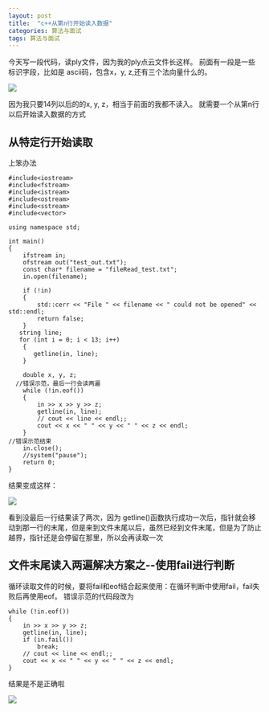 ```yaml
---
layout: post
title:  "c++从第n行开始读入数据"
categories: 算法与面试
tags: 算法与面试
---
```

今天写一段代码，读ply文件，因为我的ply点云文件长这样。
前面有一段是一些标识字段，比如是 ascii码，包含x，y, z,还有三个法向量什么的。


![](http://7xq62e.com1.z0.glb.clouddn.com/ply.png)

因为我只要14列以后的的x, y, z，相当于前面的我都不读入。
就需要一个从第n行以后开始读入数据的方式
##  从特定行开始读取
上笨办法
   
    #include<iostream>
    #include<fstream>
    #include<istream>
    #include<ostream>
    #include<sstream>
    #include<vector>
    
    using namespace std;

    int main()
    {
        ifstream in;
        ofstream out("test_out.txt");
        const char* filename = "fileRead_test.txt";
        in.open(filename);
    
        if (!in)
        {
            std::cerr << "File " << filename << " could not be opened" << std::endl;
            return false;
        }
       string line;
       for (int i = 0; i < 13; i++)
        {
           getline(in, line);
        }
        
        double x, y, z;
      //错误示范，最后一行会读两遍
        while (!in.eof())
        {
            in >> x >> y >> z;
            getline(in, line);
            // cout << line << endl;;
            cout << x << " " << y << " " << z << endl;
        }
    //错误示范结束
        in.close();    
        //system("pause");
        return 0;
    }

结果变成这样：

![](http://7xq62e.com1.z0.glb.clouddn.com/pic/2018-07.09-2.jpg)

看到没最后一行结果读了两次，因为
getline()函数执行成功一次后，指针就会移动到那一行的末尾，但是来到文件末尾以后，虽然已经到文件末尾，但是为了防止越界，指针还是会停留在那里，所以会再读取一次
##  文件末尾读入两遍解决方案之--使用fail进行判断

循环读取文件的时候，要将fail和eof结合起来使用：在循环判断中使用fail，fail失败后再使用eof。 
错误示范的代码段改为

    while (!in.eof())
    {
        in >> x >> y >> z;
        getline(in, line);
        if (in.fail())
            break;
        // cout << line << endl;;    
        cout << x << " " << y << " " << z << endl;
    }

结果是不是正确啦

![](http://7xq62e.com1.z0.glb.clouddn.com/pic/2018-07.09.jpg)





